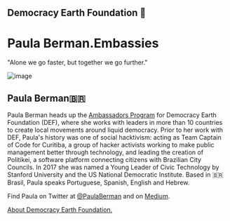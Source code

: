 ## Democracy Earth Foundation 🌿
# Paula Berman.Embassies
"Alone we go faster, but together we go further."


![image](https://user-images.githubusercontent.com/24529258/37226722-b8f04bb4-238f-11e8-9945-a8846fa0d32d.png)

## Paula Berman🇧🇷 

Paula Berman heads up the [Ambassadors Program](http://bit.ly/PaulaBerman) for Democracy Earth Foundation (DEF), where she works with leaders in more than 10 countries to create local movements around liquid democracy. Prior to her work with DEF, Paula's history was one of social hacktivism: acting as Team Captain of Code for Curitiba, a group of hacker activists working to make public management better through technology, and leading the creation of Politikei, a software platform connecting citizens with Brazilian City Councils. In 2017 she was named a Young Leader of Civic Technology by Stanford University and the US National Democratic Institute. Based in 🇧🇷Brasil, Paula speaks Portuguese, Spanish, English and Hebrew. 

Find Paula on Twitter at [@PaulaBerman](https://twitter.com/paulaberman_) and on [Medium](https://words.democracy.earth/@paulaberman).

[About Democracy Earth Foundation.](https://github.com/DemocracyEarth/press-kit/blob/master/README.md#democracy-earth-press-kit)
